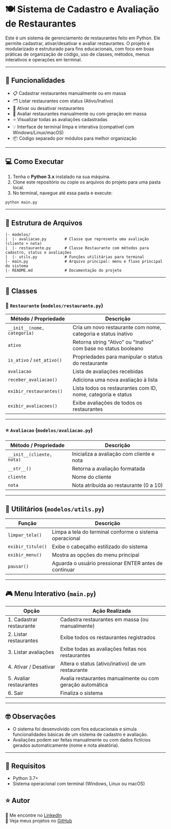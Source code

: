 
# 🍽️ Sistema de Cadastro e Avaliação de Restaurantes

Este é um sistema de gerenciamento de restaurantes feito em Python. Ele permite cadastrar, ativar/desativar e avaliar restaurantes. O projeto é modularizado e estruturado para fins educacionais, com foco em boas práticas de organização de código, uso de classes, métodos, menus interativos e operações em terminal.

---

## 🚀 Funcionalidades

- 📋 Cadastrar restaurantes manualmente ou em massa
- 🗂️ Listar restaurantes com status (Ativo/Inativo)
- 🔄 Ativar ou desativar restaurantes
- 📝 Avaliar restaurantes manualmente ou com geração em massa
- ⭐ Visualizar todas as avaliações cadastradas
- 💡 Interface de terminal limpa e interativa (compatível com Windows/Linux/macOS)
- 📦 Código separado por módulos para melhor organização

---

## 💻 Como Executar

1. Tenha o **Python 3.x** instalado na sua máquina.
2. Clone este repositório ou copie os arquivos do projeto para uma pasta local.
3. No terminal, navegue até essa pasta e execute:

```bash
python main.py
```

---

## 📂 Estrutura de Arquivos

```
|- modelos/
|  |- avaliacao.py        # Classe que representa uma avaliação (cliente + nota)
|  |- restaurante.py      # Classe Restaurante com métodos para cadastro, status e avaliações
|  |- utils.py            # Funções utilitárias para terminal
|- main.py                # Arquivo principal: menu e fluxo principal do sistema
|- README.md              # Documentação do projeto
```

---

## 🧱 Classes

### 📍 `Restaurante` (`modelos/restaurante.py`)
| Método / Propriedade       | Descrição                                                                 |
|----------------------------|---------------------------------------------------------------------------|
| `__init__(nome, categoria)`| Cria um novo restaurante com nome, categoria e status inativo             |
| `ativo`                    | Retorna string "Ativo" ou "Inativo" com base no status booleano           |
| `is_ativo` / `set_ativo()` | Propriedades para manipular o status do restaurante                       |
| `avaliacao`                | Lista de avaliações recebidas                                             |
| `receber_avaliacao()`      | Adiciona uma nova avaliação à lista                                       |
| `exibir_restaurantes()`    | Lista todos os restaurantes com ID, nome, categoria e status              |
| `exibir_avaliacoes()`      | Exibe avaliações de todos os restaurantes                                 |

---

### ⭐ `Avaliacao` (`modelos/avaliacao.py`)
| Método / Propriedade  | Descrição                                        |
|-----------------------|--------------------------------------------------|
| `__init__(cliente, nota)` | Inicializa a avaliação com cliente e nota   |
| `__str__()`           | Retorna a avaliação formatada                   |
| `cliente`             | Nome do cliente                                 |
| `nota`                | Nota atribuída ao restaurante (0 a 10)          |

---

## 🔧 Utilitários (`modelos/utils.py`)

| Função               | Descrição                                                             |
|----------------------|----------------------------------------------------------------------|
| `limpar_tela()`      | Limpa a tela do terminal conforme o sistema operacional              |
| `exibir_titulo()`    | Exibe o cabeçalho estilizado do sistema                              |
| `exibir_menu()`      | Mostra as opções do menu principal                                   |
| `pausar()`           | Aguarda o usuário pressionar ENTER antes de continuar                |

---

## 🎮 Menu Interativo (`main.py`)

| Opção                     | Ação Realizada                                            |
|--------------------------|-----------------------------------------------------------|
| 1. Cadastrar restaurante | Cadastra restaurantes em massa (ou manualmente)           |
| 2. Listar restaurantes   | Exibe todos os restaurantes registrados                   |
| 3. Listar avaliações     | Exibe todas as avaliações feitas nos restaurantes         |
| 4. Ativar / Desativar    | Altera o status (ativo/inativo) de um restaurante         |
| 5. Avaliar restaurantes  | Avalia restaurantes manualmente ou com geração automática |
| 6. Sair                  | Finaliza o sistema                                         |

---

## 🤓 Observações

- O sistema foi desenvolvido com fins educacionais e simula funcionalidades básicas de um sistema de cadastro e avaliação.
- Avaliações podem ser feitas manualmente ou com dados fictícios gerados automaticamente (nome e nota aleatória).

---

## 📌 Requisitos

- Python 3.7+
- Sistema operacional com terminal (Windows, Linux ou macOS)

## ⭐ Autor

📎 Me encontre no [LinkedIn](https://www.linkedin.com/in/seu-usuario)  
🐙 Veja meus projetos no [GitHub](https://github.com/seu-usuario)
